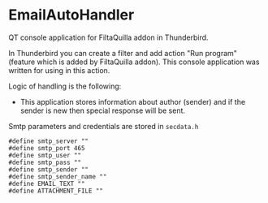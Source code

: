# EmailAutoHandler
QT console application for FiltaQuilla addon in Thunderbird.

In Thunderbird you can create a filter and add action "Run program" (feature which is added by FiltaQuilla addon). This console application was written for using in this action. 

Logic of handling is the following:
* This application stores information about author (sender) and if the sender is new then special response will be sent.

Smtp parameters and credentials are stored in `secdata.h`
```cplusplus
#define smtp_server ""
#define smtp_port 465
#define smtp_user ""
#define smtp_pass ""
#define smtp_sender ""
#define smtp_sender_name ""
#define EMAIL_TEXT ""
#define ATTACHMENT_FILE ""
```
